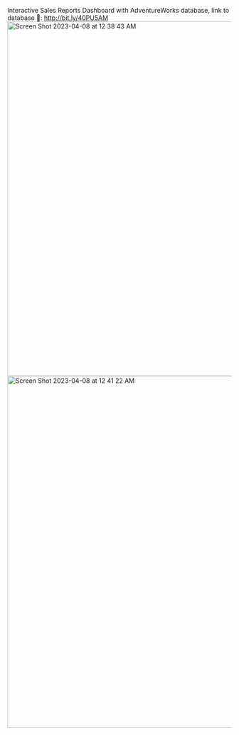 Interactive Sales Reports Dashboard with AdventureWorks database,
link to database 🚀:
http://bit.ly/40PU5AM
<img width="797" alt="Screen Shot 2023-04-08 at 12 38 43 AM" src="https://user-images.githubusercontent.com/61939810/232256180-412c81c1-13b0-408a-815c-184c3d7dfc64.png">
<img width="791" alt="Screen Shot 2023-04-08 at 12 41 22 AM" src="https://user-images.githubusercontent.com/61939810/232256185-2b3a804b-1900-4681-9406-ea5b1e924952.png">
